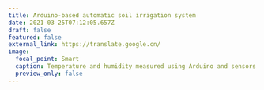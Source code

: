 ```yaml
---
title: Arduino-based automatic soil irrigation system
date: 2021-03-25T07:12:05.657Z
draft: false
featured: false
external_link: https://translate.google.cn/
image:
  focal_point: Smart
  caption: Temperature and humidity measured using Arduino and sensors
  preview_only: false
---
```

